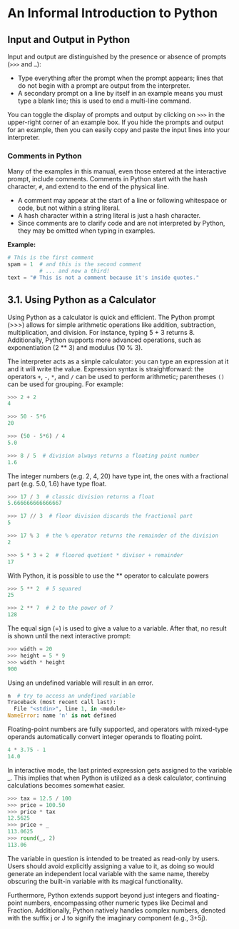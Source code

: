 # An Informal Introduction to Python

## Input and Output in Python

Input and output are distinguished by the presence or absence of prompts (`>>>` and `…`):

- Type everything after the prompt when the prompt appears; lines that do not begin with a prompt are output from the interpreter.
- A secondary prompt on a line by itself in an example means you must type a blank line; this is used to end a multi-line command.

You can toggle the display of prompts and output by clicking on `>>>` in the upper-right corner of an example box. If you hide the prompts and output for an example, then you can easily copy and paste the input lines into your interpreter.

### Comments in Python

Many of the examples in this manual, even those entered at the interactive prompt, include comments. Comments in Python start with the hash character, `#`, and extend to the end of the physical line.

- A comment may appear at the start of a line or following whitespace or code, but not within a string literal.
- A hash character within a string literal is just a hash character.
- Since comments are to clarify code and are not interpreted by Python, they may be omitted when typing in examples.

**Example:**

```python
# This is the first comment
spam = 1  # and this is the second comment
          # ... and now a third!
text = "# This is not a comment because it's inside quotes."
```

## 3.1. Using Python as a Calculator
Using Python as a calculator is quick and efficient. The Python prompt (>>>) allows for simple arithmetic operations like addition, subtraction, multiplication, and division. For instance, typing 5 + 3 returns 8. Additionally, Python supports more advanced operations, such as exponentiation (2 ** 3) and modulus (10 % 3).

The interpreter acts as a simple calculator: you can type an expression at it and it will write the value. Expression syntax is straightforward: the operators `+`, `-`, `*`, and `/` can be used to perform arithmetic; parentheses `()` can be used for grouping. For example:

```python
>>> 2 + 2
4

>>> 50 - 5*6
20

>>> (50 - 5*6) / 4
5.0

>>> 8 / 5  # division always returns a floating point number
1.6
```

The integer numbers (e.g. 2, 4, 20) have type int, the ones with a fractional part (e.g. 5.0, 1.6) have type float.

```python
>>> 17 / 3  # classic division returns a float
5.666666666666667

>>> 17 // 3  # floor division discards the fractional part
5

>>> 17 % 3  # the % operator returns the remainder of the division
2

>>> 5 * 3 + 2  # floored quotient * divisor + remainder
17
```

With Python, it is possible to use the ** operator to calculate powers

```python
>>> 5 ** 2  # 5 squared
25

>>> 2 ** 7  # 2 to the power of 7
128
```


The equal sign (=) is used to give a value to a variable. After that, no result is shown until the next interactive prompt:

```python
>>> width = 20
>>> height = 5 * 9
>>> width * height
900
```

Using an undefined variable will result in an error.

```python
n  # try to access an undefined variable
Traceback (most recent call last):
  File "<stdin>", line 1, in <module>
NameError: name 'n' is not defined
```


Floating-point numbers are fully supported, and operators with mixed-type operands automatically convert integer operands to floating point.

```python
4 * 3.75 - 1
14.0
```

In interactive mode, the last printed expression gets assigned to the variable _. This implies that when Python is utilized as a desk calculator, continuing calculations becomes somewhat easier.

```python
>>> tax = 12.5 / 100
>>> price = 100.50
>>> price * tax
12.5625
>>> price + _
113.0625
>>> round(_, 2)
113.06
```

The variable in question is intended to be treated as read-only by users. Users should avoid explicitly assigning a value to it, as doing so would generate an independent local variable with the same name, thereby obscuring the built-in variable with its magical functionality.

Furthermore, Python extends support beyond just integers and floating-point numbers, encompassing other numeric types like Decimal and Fraction. Additionally, Python natively handles complex numbers, denoted with the suffix j or J to signify the imaginary component (e.g., 3+5j).